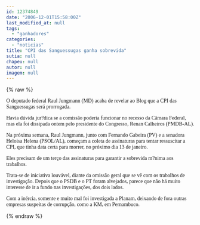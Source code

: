 ```yaml
---
id: 12374849
date: "2006-12-01T15:58:00Z"
last_modified_at: null
tags:
  - "ganhadores"
categories:
  - "noticias"
title: "CPI das Sanguessugas ganha sobrevida"
sutia: null
chapeu: null
autor: null
imagem: null
---
```

{% raw %}
<p><P><FONT face=Verdana>O deputado federal Raul Jungmann (MD) acaba de revelar ao Blog que a CPI das Sanguessugas será prorrogada. </FONT></P></p>
<p><P><FONT face=Verdana>Havia dúvida jur?dica se a comissão poderia funcionar no recesso da Câmara Federal, mas ela foi dissipada ontem pelo presidente do Congresso, Renan Calheiros (PMDB-AL).</FONT></P></p>
<p><P><FONT face=Verdana>Na próxima semana, Raul Jungmann, junto com Fernando Gabeira (PV) e a senadora Heloisa Helena (PSOL/AL), começam a coleta de assinaturas para tentar ressuscitar a CPI, que tinha data certa para morrer, no próximo dia 13 de janeiro. </FONT></P></p>
<p><P><FONT face=Verdana>Eles precisam de um terço das assinaturas para garantir a sobrevida m?nima aos trabalhos.</FONT></P></p>
<p><P><FONT face=Verdana>Trata-se de iniciativa louvável, diante da omissão geral que se vê com os trabalhos de investigação. Depois que o PSDB e o PT foram alvejados, parece que não há muito interesse de ir a fundo nas investigações, dos dois lados. </FONT></P></p>
<p><P><FONT face=Verdana>Com a inércia, somente e muito mal foi investigada a Planam, deixando de fora outras empresas suspeitas de corrupção, como a KM, em Pernambuco.</FONT></P> </p>
{% endraw %}